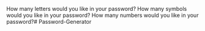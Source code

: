 
How many letters would you like in your password?
How many symbols would you like in your password?
How many numbers would you like in your password?# Password-Generator
